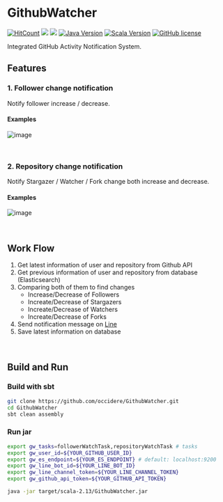 # GithubWatcher

[![HitCount](http://hits.dwyl.io/occidere/GithubWatcher.svg)](http://hits.dwyl.io/occidere/GithubWatcher)
<img src="https://img.shields.io/github/languages/top/occidere/GithubWatcher"/>
<img src="https://img.shields.io/github/issues/occidere/GithubWatcher"/>
[![Java Version](https://img.shields.io/badge/java-1.8+-orange.svg)](https://www.java.com/ko/)
[![Scala Version](https://img.shields.io/badge/Scala-2.13-red.svg)](https://www.scala-lang.org/download/)
[![GitHub license](https://img.shields.io/github/license/occidere/GithubWatcher.svg)](https://github.com/occidere/GithubWatcher/blob/master/LICENSE)

Integrated GitHub Activity Notification System.

## Features
### 1. Follower change notification
Notify follower increase / decrease.

#### Examples
![image](https://user-images.githubusercontent.com/20942871/91848968-42e86f00-ec96-11ea-8316-7781634768ae.png)


<br>

### 2. Repository change notification
Notify Stargazer / Watcher / Fork change both increase and decrease.

#### Examples
![image](https://user-images.githubusercontent.com/20942871/91850418-7e843880-ec98-11ea-9fd5-9b3f1226f42d.png)


<br>

## Work Flow
1. Get latest information of user and repository from Github API
2. Get previous information of user and repository from database (Elasticsearch)
3. Comparing both of them to find changes
    - Increase/Decrease of Followers
    - Increate/Decrease of Stargazers
    - Increate/Decrease of Watchers
    - Increate/Decrease of Forks
4. Send notification message on [Line](https://line.me/en/)
5. Save latest information on database

<br>

## Build and Run

### Build with sbt
```bash
git clone https://github.com/occidere/GithubWatcher.git
cd GithubWatcher
sbt clean assembly
```

### Run jar
```bash
export gw_tasks=followerWatchTask,repositoryWatchTask # tasks
export gw_user_id=${YOUR_GITHUB_USER_ID}
export gw_es_endpoint=${YOUR_ES_ENDPOINT} # default: localhost:9200
export gw_line_bot_id=${YOUR_LINE_BOT_ID}
export gw_line_channel_token=${YOUR_LINE_CHANNEL_TOKEN}
export gw_github_api_token=${YOUR_GITHUB_API_TOKEN}

java -jar target/scala-2.13/GithubWatcher.jar
```
